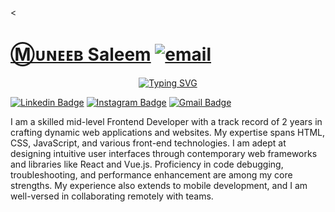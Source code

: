 <
# [ Ⓜ️ᴜɴᴇᴇʙ Saleem](https://wb3bolg.com/) [![email](https://img.shields.io/static/v1?label=Email&message=wdeveloper@gmail.com&color=blue)](https://wb3bolg.com/)&nbsp;
<!-- https://readme-typing-svg.herokuapp.com/demo/ -->
<p align="center">
  <a href="https://git.io/typing-svg"><img src="https://readme-typing-svg.herokuapp.com?font=Fira+Code&pause=1000&color=58a6ff&width=475&lines=Muneeb+Saleem+-+Front-End-Developer;AWS+%2F+React+%2F+Angular+%2F+Next+%2F+Tailwind" alt="Typing SVG" /></a>
</p>




  
[![Linkedin Badge](https://img.shields.io/badge/-MuneebSaleem-blue?style=flat-square&logo=Linkedin&logoColor=white&link=https://www.linkedin.com/in/muneeb-saleem/)](https://www.linkedin.com/in/muneeb-saleem/)
[![Instagram Badge](https://img.shields.io/badge/-muneebsaleem425-purple?style=flat-square&logo=instagram&logoColor=white&link=https://www.instagram.com/muneebsaleem425/)](https://www.instagram.com/muneebsaleem425/)
[![Gmail Badge](https://img.shields.io/badge/-wdeveloper426@gmail.com-c14438?style=flat-square&logo=Gmail&logoColor=white&link=mailto:wdeveloper426@gmail.com)](https://mail.google.com/mail/u/0/?tab=rm&ogbl#inbox?compose=CllgCJfrtRrbqhHwbZGdCdbXjbWwtrVwWtvxfsrxzzQpfTgtqqxpShRWTkxNLDxbjtRPvCtCZVV)


I am a skilled mid-level Frontend Developer with a track record of 2 years in crafting dynamic web applications and websites. My expertise spans HTML, CSS, JavaScript, and various front-end technologies. I am adept at designing intuitive user interfaces through contemporary web frameworks and libraries like React and Vue.js. Proficiency in code debugging, troubleshooting, and performance enhancement are among my core strengths. My experience also extends to mobile development, and I am well-versed in collaborating remotely with teams.

<!--
**muneebsaleem424/muneebsaleem424** is a ✨ _special_ ✨ repository because its `README.md` (this file) appears on your GitHub profile.

Here are some ideas to get you started:

- 🔭 I’m currently working on ...
- 🌱 I’m currently learning ...
- 👯 I’m looking to collaborate on ...
- 🤔 I’m looking for help with ...
- 💬 Ask me about ...
- 📫 How to reach me: ...
- 😄 Pronouns: ...
- ⚡ Fun fact: ...
-->
